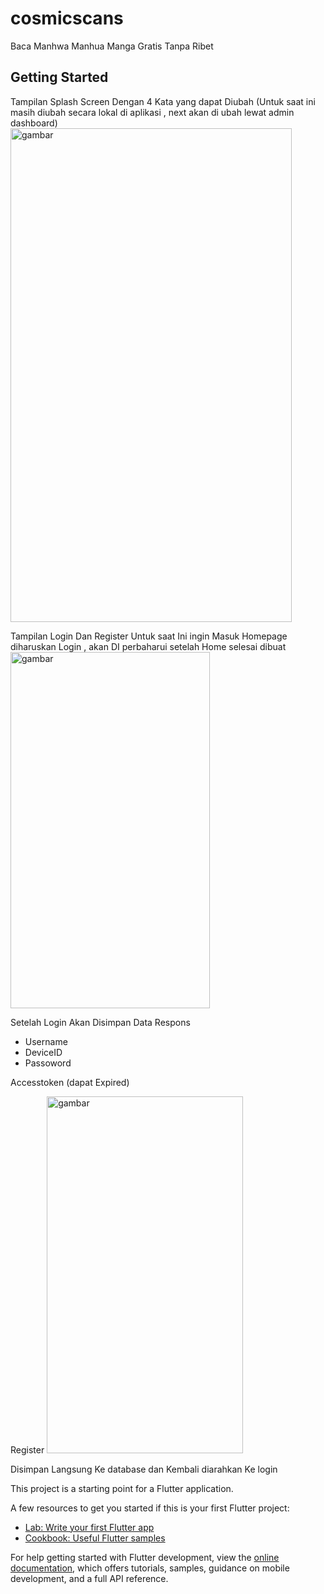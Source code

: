 # cosmicscans

Baca Manhwa Manhua Manga Gratis Tanpa Ribet

## Getting Started


Tampilan Splash Screen Dengan 4 Kata yang dapat Diubah (Untuk saat ini masih diubah secara lokal di aplikasi , next akan di ubah lewat admin dashboard)
<img width="450" height="790" alt="gambar" src="https://github.com/user-attachments/assets/e079cbea-87f1-495a-94fd-f78317a58c23" />


Tampilan Login Dan Register
Untuk saat Ini ingin Masuk Homepage diharuskan Login , akan DI perbaharui setelah Home selesai dibuat
<img width="319" height="570" alt="gambar" src="https://github.com/user-attachments/assets/a8f99440-7c7b-4671-ad03-d329260a9725" />

Setelah Login Akan Disimpan Data Respons 
- Username
- DeviceID
- Passoword

Accesstoken (dapat Expired) 

Register
<img width="314" height="571" alt="gambar" src="https://github.com/user-attachments/assets/18419b49-cda9-4be0-bdd5-0c92b640a3b9" />

Disimpan Langsung Ke database dan Kembali diarahkan Ke login


This project is a starting point for a Flutter application.

A few resources to get you started if this is your first Flutter project:

- [Lab: Write your first Flutter app](https://docs.flutter.dev/get-started/codelab)
- [Cookbook: Useful Flutter samples](https://docs.flutter.dev/cookbook)

For help getting started with Flutter development, view the
[online documentation](https://docs.flutter.dev/), which offers tutorials,
samples, guidance on mobile development, and a full API reference.
